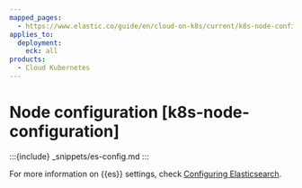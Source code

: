 ```yaml
---
mapped_pages:
  - https://www.elastic.co/guide/en/cloud-on-k8s/current/k8s-node-configuration.html
applies_to:
  deployment:
    eck: all
products:
  - Cloud Kubernetes
---
```


# Node configuration [k8s-node-configuration]

:::{include} _snippets/es-config.md
:::

For more information on {{es}} settings, check [Configuring Elasticsearch](/deploy-manage/deploy/self-managed/configure-elasticsearch.md).